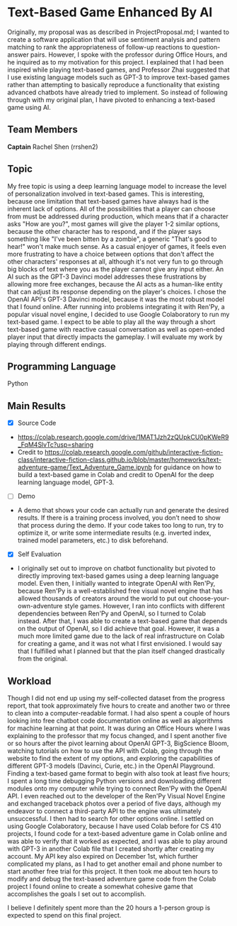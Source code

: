 # Text-Based Game Enhanced By AI

Originally, my proposal was as described in ProjectProposal.md; I wanted to create a software application that will use sentiment analysis and pattern matching to rank the appropriateness of follow-up reactions to question-answer pairs. However, I spoke with the professor during Office Hours, and he inquired as to my motivation for this project. I explained that I had been inspired while playing text-based games, and Professor Zhai suggested that I use existing language models such as GPT-3 to improve text-based games rather than attempting to basically reproduce a functionality that existing advanced chatbots have already tried to implement. So instead of following through with my original plan, I have pivoted to enhancing a text-based game using AI. 

## Team Members

**Captain** Rachel Shen (rrshen2)

## Topic

My free topic is using a deep learning language model to increase the level of personalization involved in text-based games. This is interesting, because one limitation that text-based games have always had is the inherent lack of options. All of the possibilities that a player can choose from must be addressed during production, which means that if a character asks "How are you?", most games will give the player 1-2 similar options, because the other character has to respond, and if the player says something like "I've been bitten by a zombie", a generic "That's good to hear!" won't make much sense. As a casual enjoyer of games, it feels even more frustrating to have a choice between options that don't affect the other characters' responses at all, although it's not very fun to go through big blocks of text where you as the player cannot give any input either. An AI such as the GPT-3 Davinci model addresses these frustrations by allowing more free exchanges, because the AI acts as a human-like entity that can adjust its response depending on the player's choices. I chose the OpenAI API's GPT-3 Davinci model, because it was the most robust model that I found online. After running into problems integrating it with Ren'Py, a popular visual novel engine, I decided to use Google Colaboratory to run my text-based game. I expect to be able to play all the way through a short text-based game with reactive casual conversation as well as open-ended player input that directly impacts the gameplay. I will evaluate my work by playing through different endings.

## Programming Language

Python

## Main Results

- [x] Source Code
 - https://colab.research.google.com/drive/1MAT1Jzh2zQUpkCU0pKWeR9_FqM4SlvTc?usp=sharing
 - Credit to https://colab.research.google.com/github/interactive-fiction-class/interactive-fiction-class.github.io/blob/master/homeworks/text-adventure-game/Text_Adventure_Game.ipynb for guidance on how to build a text-based game in Colab and credit to OpenAI for the deep learning language model, GPT-3.
- [ ] Demo
 - A demo that shows your code can actually run and generate the desired results. If there is a training process involved, you don’t need to show that process during the demo. If your code takes too long to run, try to optimize it, or write some intermediate results (e.g. inverted index, trained model parameters, etc.) to disk beforehand.
- [x] Self Evaluation
 - I originally set out to improve on chatbot functionality but pivoted to directly improving text-based games using a deep learning language model. Even then, I initially wanted to integrate OpenAI with Ren'Py, because Ren'Py is a well-established free visual novel engine that has allowed thousands of creators around the world to put out choose-your-own-adventure style games. However, I ran into conflicts with different dependencies between Ren'Py and OpenAI, so I turned to Colab instead. After that, I was able to create a text-based game that depends on the output of OpenAI, so I did achieve that goal. However, it was a much more limited game due to the lack of real infrastructure on Colab for creating a game, and it was not what I first envisioned. I would say that I fulfilled what I planned but that the plan itself changed drastically from the original.

## Workload

Though I did not end up using my self-collected dataset from the progress report, that took approximately five hours to create and another two or three to clean into a computer-readable format. I had also spent a couple of hours looking into free chatbot code documentation online as well as algorithms for machine learning at that point. It was during an Office Hours where I was explaining to the professor that my focus changed, and I spent another five or so hours after the pivot learning about OpenAI GPT-3, BigScience Bloom, watching tutorials on how to use the API with Colab, going through the website to find the extent of my options, and exploring the capabilities of different GPT-3 models (Davinci, Curie, etc.) in the OpenAI Playground. Finding a text-based game format to begin with also took at least five hours; I spent a long time debugging Python versions and downloading different modules onto my computer while trying to connect Ren'Py with the OpenAI API. I even reached out to the developer of the Ren'Py Visual Novel Engine and exchanged traceback photos over a period of five days, although my endeavor to connect a third-party API to the engine was ultimately unsuccessful. I then had to search for other options online. I settled on using Google Colaboratory, because I have used Colab before for CS 410 projects, I found code for a text-based adventure game in Colab online and was able to verify that it worked as expected, and I was able to play around with GPT-3 in another Colab file that I created shortly after creating my account. My API key also expired on December 1st, which further complicated my plans, as I had to get another email and phone number to start another free trial for this project. It then took me about ten hours to modify and debug the text-based adventure game code from the Colab project I found online to create a somewhat cohesive game that accomplishes the goals I set out to accomplish.

I believe I definitely spent more than the 20 hours a 1-person group is expected to spend on this final project.
